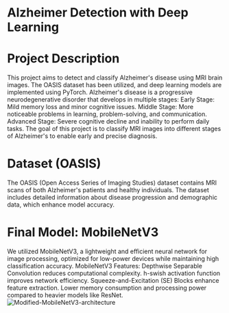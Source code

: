 # Alzheimer Detection with Deep Learning

# Project Description
This project aims to detect and classify Alzheimer's disease using MRI brain images. The OASIS dataset has been utilized, and deep learning models are implemented using PyTorch.
Alzheimer's disease is a progressive neurodegenerative disorder that develops in multiple stages:
Early Stage: Mild memory loss and minor cognitive issues.
Middle Stage: More noticeable problems in learning, problem-solving, and communication.
Advanced Stage: Severe cognitive decline and inability to perform daily tasks.
The goal of this project is to classify MRI images into different stages of Alzheimer's to enable early and precise diagnosis.


# Dataset (OASIS)
The OASIS (Open Access Series of Imaging Studies) dataset contains MRI scans of both Alzheimer's patients and healthy individuals. The dataset includes detailed information about disease progression and demographic data, which enhance model accuracy.


# Final Model: MobileNetV3
We utilized MobileNetV3, a lightweight and efficient neural network for image processing, optimized for low-power devices while maintaining high classification accuracy.
MobileNetV3 Features:
Depthwise Separable Convolution reduces computational complexity.
h-swish activation function improves network efficiency.
Squeeze-and-Excitation (SE) Blocks enhance feature extraction.
Lower memory consumption and processing power compared to heavier models like ResNet.
![Modified-MobileNetV3-architecture](https://github.com/user-attachments/assets/253e4b53-321c-4794-b9d6-2566fe3eaf61)
